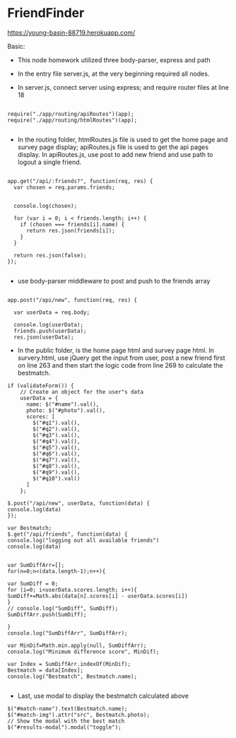 # FriendFinder
https://young-basin-88719.herokuapp.com/


Basic:
- This node homework utilized three body-parser, express and path

- In the entry file server.js, at the very beginning required all nodes.

- In server.js, connect server using express; and require router files at line 18
```

require("./app/routing/apiRoutes")(app);
require("./app/routing/htmlRoutes")(app);


```

- In the routing folder, htmlRoutes.js file is used to get the home page and survey page display; apiRoutes.js file is used to get the api pages display. In apiRoutes.js, use post to add new friend and use path to logout a single friend. 

```

app.get("/api/:friends?", function(req, res) {
  var chosen = req.params.friends;
  

  console.log(chosen);

  for (var i = 0; i < friends.length; i++) {
    if (chosen === friends[i].name) {
      return res.json(friends[i]);
    }
  }

  return res.json(false);
});


```

- use body-parser middleware to post and push to the friends array
```

app.post("/api/new", function(req, res) {
 
  var userData = req.body;

  console.log(userData);
  friends.push(userData);
  res.json(userData);

```

- In the public folder, is the home page html and survey page html. In survery.html, use jQuery get the input from user, post a new friend first on line 263 and then start the logic code from line 269 to calculate the bestmatch.

```
if (validateForm()) {
    // Create an object for the user"s data
    userData = {
      name: $("#name").val(),
      photo: $("#photo").val(),
      scores: [
        $("#q1").val(),
        $("#q2").val(),
        $("#q3").val(),
        $("#q4").val(),
        $("#q5").val(),
        $("#q6").val(),
        $("#q7").val(),
        $("#q8").val(),
        $("#q9").val(),
        $("#q10").val()
      ]
    };

$.post("/api/new", userData, function(data) {
console.log(data)
});

var Bestmatch;
$.get("/api/friends", function(data) {
console.log("logging out all available friends")
console.log(data)


var SumDiffArr=[];
for(n=0;n<(data.length-1);n++){

var SumDiff = 0;
for (i=0; i<userData.scores.length; i++){
SumDiff+=Math.abs(data[n].scores[i] - userData.scores[i])
}
// console.log("SumDiff", SumDiff);
SumDiffArr.push(SumDiff);

}
console.log("SumDiffArr", SumDiffArr);

var MinDif=Math.min.apply(null, SumDiffArr);
console.log("Minimum difference score", MinDif); 

var Index = SumDiffArr.indexOf(MinDif);
Bestmatch = data[Index];
console.log("Bestmatch", Bestmatch.name);


```

- Last, use modal to display the bestmatch calculated above

```
$("#match-name").text(Bestmatch.name);
$("#match-img").attr("src", Bestmatch.photo);
// Show the modal with the best match
$("#results-modal").modal("toggle");

```
